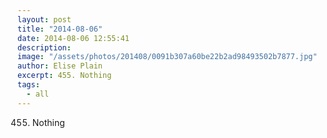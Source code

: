 ```yaml
---
layout: post
title: "2014-08-06"
date: 2014-08-06 12:55:41
description: 
image: "/assets/photos/201408/0091b307a60be22b2ad98493502b7877.jpg"
author: Elise Plain
excerpt: 455. Nothing
tags: 
  - all
---
```


455. Nothing
<p></p>
